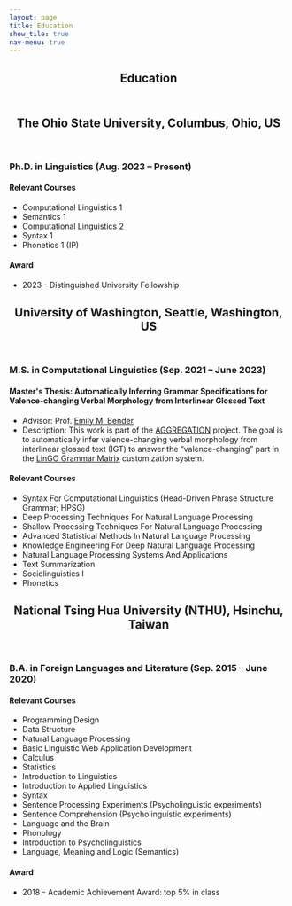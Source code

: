 ```yaml
---
layout: page
title: Education
show_tile: true
nav-menu: true
---
```


<!-- Main -->
<div id="main" class="alt">
	
<!-- One -->	
<section id="one">
	<div class="inner">
		<header class="major">
			<h1>Education</h1>
		</header>
	</div>
</section>

<section id="two">
	<div class="inner">
		<header class="major">
			<h2>The Ohio State University, Columbus, Ohio, US</h2>
		</header>
		<h3>Ph.D. in Linguistics (Aug. 2023 – Present)</h3>
		<h4>Relevant Courses</h4>
		<ul>
			<li>Computational Linguistics 1</li>
			<li>Semantics 1</li>
			<li>Computational Linguistics 2</li>
			<li>Syntax 1</li>
			<li>Phonetics 1 (IP)</li>
		</ul>
		<h4>Award</h4>
		<ul>
			<li>2023 - Distinguished University Fellowship</li>
		</ul>
	</div>
</section>

<!-- Three -->
<section id="three">
	<div class="inner">
		<header class="major">
			<h2>University of Washington, Seattle, Washington, US</h2>
		</header>
		<h3>M.S. in Computational Linguistics (Sep. 2021 – June 2023)</h3>
		<h4>Master's Thesis: Automatically Inferring Grammar Specifications for Valence-changing Verbal Morphology from Interlinear Glossed Text</h4>
		<ul>
			<li>Advisor: Prof. <a href="http://faculty.washington.edu/ebender/">Emily M. Bender</a></li>
			<li>Description: This work is part of the <a href="https://depts.washington.edu/uwcl/aggregation/">AGGREGATION</a> project. The goal is to automatically infer valence-changing verbal morphology from interlinear glossed text (IGT) to answer the “valence-changing” part in the <a href="https://matrix.ling.washington.edu/index.html">LinGO Grammar Matrix</a> customization system.
</li>
		</ul>
		<h4>Relevant Courses</h4>
		<ul>
			<li>Syntax For Computational Linguistics (Head-Driven Phrase Structure Grammar; HPSG)</li>
			<li>Deep Processing Techniques For Natural Language Processing</li>
			<li>Shallow Processing Techniques For Natural Language Processing</li>
			<li>Advanced Statistical Methods In Natural Language Processing</li>
			<li>Knowledge Engineering For Deep Natural Language Processing</li>
			<li>Natural Language Processing Systems And Applications</li>
			<li>Text Summarization</li>
			<li>Sociolinguistics I</li>
			<li>Phonetics</li>
		</ul>
	</div>
</section>

<!-- Four -->
<section id="four">
	<div class="inner">
		<header class="major">
			<h2>National Tsing Hua University (NTHU), Hsinchu, Taiwan</h2>
		</header>
		<h3>B.A. in Foreign Languages and Literature (Sep. 2015 – June 2020)</h3>
		<h4>Relevant Courses</h4>
		<ul>
			<li>Programming Design</li>
			<li>Data Structure</li>
			<li>Natural Language Processing</li>
			<li>Basic Linguistic Web Application Development</li>
			<li>Calculus</li>
			<li>Statistics</li>
			<li>Introduction to Linguistics</li>
			<li>Introduction to Applied Linguistics</li>
			<li>Syntax</li>
			<li>Sentence Processing Experiments (Psycholinguistic experiments)</li>
			<li>Sentence Comprehension (Psycholinguistic experiments)</li>
			<li>Language and the Brain</li>
			<li>Phonology</li>
			<li>Introduction to Psycholinguistics</li>
			<li>Language, Meaning and Logic (Semantics)</li>
		</ul>
		<h4>Award</h4>
		<ul>
			<li>2018 - Academic Achievement Award: top 5% in class</li>
		</ul>
	</div>
</section>
</div>
